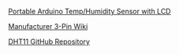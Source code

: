 [Portable Arduino Temp/Humidity Sensor with LCD](https://create.arduino.cc/projecthub/ThothLoki/portable-arduino-temp-humidity-sensor-with-lcd-a750f4)

[Manufacturer 3-Pin Wiki](http://www.geeetech.com/wiki/index.php/Electric_thermometer_by_using_DHT11_sensor_module)

[DHT11 GitHub Repository](https://github.com/adafruit/DHT-sensor-library/blob/master/examples/DHTtester/DHTtester.ino)

